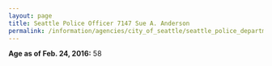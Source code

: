 ```yaml
---
layout: page
title: Seattle Police Officer 7147 Sue A. Anderson
permalink: /information/agencies/city_of_seattle/seattle_police_department/copbook/7147/
---
```


**Age as of Feb. 24, 2016:** 58
